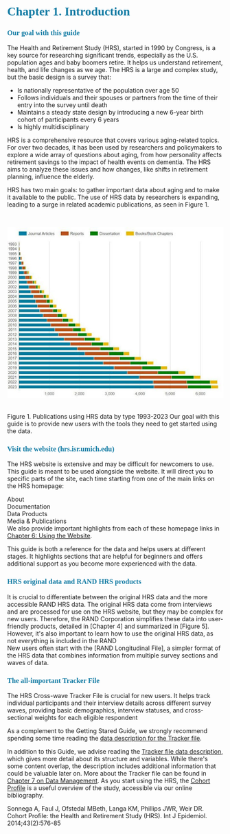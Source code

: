 <!-- Chapter 1 Introduction -->


# <span style="color: #147ca4; font-family: cambria"> Chapter 1. Introduction</span>


### <span style="color: #147ca4; font-family: cambria">Our goal with this guide</span>

<div class="hrs-text">
The Health and Retirement Study (HRS), started in 1990 by Congress, is a key source for
researching significant trends, especially as the U.S. population ages and baby boomers retire. It
helps us understand retirement, health, and life changes as we age. The HRS is a large and
complex study, but the basic design is a survey that:

- Is nationally representative of the population over age 50
- Follows individuals and their spouses or partners from the time of their entry into the
survey until death
- Maintains a steady state design by introducing a new 6-year birth cohort of
participants every 6 years
- Is highly multidisciplinary

HRS is a comprehensive resource that covers various aging-related topics. For over two
decades, it has been used by researchers and policymakers to explore a wide array of questions
about aging, from how personality affects retirement savings to the impact of health events on
dementia. The HRS aims to analyze these issues and how changes, like shifts in retirement
planning, influence the elderly.

HRS has two main goals: to gather important data about aging and to make it available to the
public. The use of HRS data by researchers is expanding, leading to a surge in related academic
publications, as seen in Figure 1.
</div>

<br>

![Figure 1](../chapter-1/ch1-images/1_1.jpeg)

<br>

<div class="hrs-text">
Figure 1. Publications using HRS data by type 1993-2023
Our goal with this guide is to provide new users with the tools they need to get started using
the data.
</div>


### <span style="color: #147ca4; font-family: cambria">Visit the website (hrs.isr.umich.edu)</span>

<div class="hrs-text">
The HRS website is extensive and may be difficult for newcomers to use. This guide is meant to be used alongside the website. It will direct you to specific parts of the site, each time starting from one of the main links on the HRS homepage: 
</div>

<!-- TO DO: apply stylesheet across all text with endlines -->

About \
Documentation \
Data Products \
Media & Publications \
We also provide important highlights from each of these homepage links in [Chapter 6: Using the Website].

<div class="hrs-text">
This guide is both a reference for the data and helps users at different stages. It highlights sections that are helpful for beginners and offers additional support as you become more experienced with the data.
</div>


### <span style="color: #147ca4; font-family: cambria">HRS original data and RAND HRS products</span>

<div class="hrs-text">
It is crucial to differentiate between the original HRS data and the more accessible RAND HRS data. The original HRS data come from interviews and are processed for use on the HRS website, but they may be complex for new users. Therefore, the RAND Corporation simplifies these data into user-friendly products, detailed in [Chapter 4] and summarized in [Figure 5]. However, it's also important to learn how to use the original HRS data, as not everything is included in the RAND <br>
New users often start with the [RAND Longitudinal File], a simpler format of the HRS data that combines information from multiple survey sections and waves of data. 
</div>


### <span style="color: #147ca4; font-family: cambria">The all-important Tracker File</span>

<div class="hrs-text">
The HRS Cross-wave Tracker File is crucial for new users. It helps track individual participants and their interview details across different survey waves, providing basic demographics, interview statuses, and cross-sectional weights for each eligible respondent <br>

As a complement to the Getting Stared Guide, we strongly recommend spending some time reading the [data description for the Tracker file]. <br>

In addition to this Guide, we advise reading the [Tracker file data description], which gives more detail about its structure and variables. While there's some content overlap, the description includes additional information that could be valuable later on. More about the Tracker file can be found in [Chapter 7 on Data Management]. As you start using the HRS, the [Cohort Profile] is a useful overview of the study, accessible via our online bibliography. <br>

Sonnega A, Faul J, Ofstedal MBeth, Langa KM, Phillips JWR, Weir DR. Cohort Profile: the Health and Retirement Study (HRS). Int J Epidemiol. 2014;43(2):576-85
</div>

[//]: # (links within document)
[Chapter 6: Using the Website]: <../chapter-2/hrs2.md>
[Chapter 4]: <../chapter-2/hrs2.md>
[Figure 5]: <../chapter-2/hrs2.md>
[Chapter 7 on Data Management]: <../chapter-2/hrs2.md>


[//]: # (links to the website)
[RAND Longitudinal File]: <https://hrs.isr.umich.edu/>
[data description for the Tracker file]: <https://hrs.isr.umich.edu/>
[Tracker file data description]:  <https://hrs.isr.umich.edu/>
[Cohort Profile]: <https://hrs.isr.umich.edu/>

